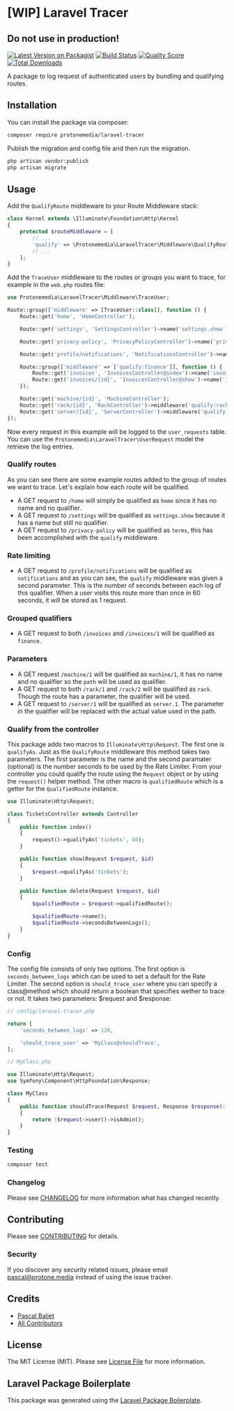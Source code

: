 # [WIP] Laravel Tracer
## Do not use in production!

[![Latest Version on Packagist](https://img.shields.io/packagist/v/protonemedia/laravel-tracer.svg?style=flat-square)](https://packagist.org/packages/protonemedia/laravel-tracer)
[![Build Status](https://img.shields.io/travis/protonemedia/laravel-tracer/master.svg?style=flat-square)](https://travis-ci.org/protonemedia/laravel-tracer)
[![Quality Score](https://img.shields.io/scrutinizer/g/protonemedia/laravel-tracer.svg?style=flat-square)](https://scrutinizer-ci.com/g/protonemedia/laravel-tracer)
[![Total Downloads](https://img.shields.io/packagist/dt/protonemedia/laravel-tracer.svg?style=flat-square)](https://packagist.org/packages/protonemedia/laravel-tracer)

A package to log request of authenticated users by bundling and qualifying routes.

## Installation

You can install the package via composer:

```bash
composer require protonemedia/laravel-tracer
```

Publish the migration and config file and then run the migration.

```bash
php artisan vendor:publish
php artisan migrate
```

## Usage

Add the `QualifyRoute` middleware to your Route Middleware stack:

``` php
class Kernel extends \Illuminate\Foundation\Http\Kernel
{
    protected $routeMiddleware = [
        // ...
        'qualify' => \Protonemedia\LaravelTracer\Middleware\QualifyRoute::class,
        // ...
    ];
}
```

Add the `TraceUser` middleware to the routes or groups you want to trace, for example in the `web.php` routes file:

```php
use Protonemedia\LaravelTracer\Middleware\TraceUser;

Route::group(['middleware' => [TraceUser::class]], function () {
    Route::get('home', 'HomeController');

    Route::get('settings', 'SettingsController')->name('settings.show');

    Route::get('privacy-policy', 'PrivacyPolicyController')->name('privacyPolicy.show')->middleware('qualify:terms');

    Route::get('profile/notifications', 'NotificationsController')->name('notifications.index')->middleware('qualify:notifications,60');

    Route::group(['middleware' => ['qualify:finance']], function () {
        Route::get('invoices', 'InvoicesController@index')->name('invoices.index');
        Route::get('invoices/{id}', 'InvoicesController@show')->name('invoices.show');
    });

    Route::get('machine/{id}', 'MachineController');
    Route::get('rack/{id}', 'RackController')->middleware('qualify:rack');
    Route::get('server/{id}', 'ServerController')->middleware('qualify:server.{id}');
});
```

Now every request in this example will be logged to the `user_requests` table. You can use the `Protonemedia\LaravelTracer\UserRequest` model the retrieve the log entries.

### Qualify routes

As you can see there are some example routes added to the group of routes we want to trace. Let's explain how each route will be qualified.

* A GET request to `/home` will simply be qualified as `home` since it has no name and no qualifier.
* A GET request to `/settings` will be qualified as `settings.show` because it has a name but still no qualifier.
* A GET request to `/privacy-policy` will be qualified as `terms`, this has been accomplished with the `qualify` middleware.

### Rate limiting

* A GET request to `/profile/notifications` will be qualified as `notifications` and as you can see, the `qualify` middleware was given a second parameter. This is the number of seconds between each log of this qualifier. When a user visits this route more than once in 60 seconds, it will be stored as 1 request.

### Grouped qualifiers

* A GET request to both `/invoices` and `/invoices/1` will be qualified as `finance`.

### Parameters

* A GET request `/machine/1` will be qualified as `machine/1`, it has no name and no qualifier so the `path` will be used as qualifier.
* A GET request to both `/rack/1` and `/rack/2` will be qualified as `rack`. Though the route has a parameter, the qualifier will be used.
* A GET request to `/server/1` will be qualified as `server.1`. The parameter in the qualifier will be replaced with the actual value used in the path.

### Qualify from the controller

This package adds two macros to `Illuminate\Http\Request`. The first one is `qualifyAs`. Just as the `QualifyRoute` middleware this method takes two parameters. The first parameter is the name and the second paramater (optional) is the number seconds to be used by the Rate Limiter. From your controller you could qualify the route using the `Request` object or by using the `request()` helper method. The other macro is `qualifiedRoute` which is a getter for the `QualifiedRoute` instance.

```php
use Illuminate\Http\Request;

class TicketsController extends Controller
{
    public function index()
    {
        request()->qualifyAs('tickets', 60);
    }

    public function show(Request $request, $id)
    {
        $request->qualifyAs('tickets');
    }

    public function delete(Request $request, $id)
    {
        $qualifiedRoute = $request->qualifiedRoute();

        $qualifiedRoute->name();
        $qualifiedRoute->secondsBetweenLogs();
    }
}
```

### Config

The config file consists of only two options. The first option is `seconds_between_logs` which can be used to set a default for the Rate Limiter. The second option is `should_trace_user` where you can specify a class@method which should return a boolean that specifies wether to trace or not. It takes two parameters: $request and $response:

```php
// config/laravel-tracer.php

return [
    'seconds_between_logs' => 120,

    'should_trace_user' => 'MyClass@shouldTrace',
];
```

```php
// MyClass.php

use Illuminate\Http\Request;
use Symfony\Component\HttpFoundation\Response;

class MyClass
{
    public function shouldTrace(Request $request, Response $response): bool
    {
        return !$request->user()->isAdmin();
    }
}
```

### Testing

``` bash
composer test
```

### Changelog

Please see [CHANGELOG](CHANGELOG.md) for more information what has changed recently.

## Contributing

Please see [CONTRIBUTING](CONTRIBUTING.md) for details.

### Security

If you discover any security related issues, please email pascal@protone.media instead of using the issue tracker.

## Credits

- [Pascal Baljet](https://github.com/protonemedia)
- [All Contributors](../../contributors)

## License

The MIT License (MIT). Please see [License File](LICENSE.md) for more information.

## Laravel Package Boilerplate

This package was generated using the [Laravel Package Boilerplate](https://laravelpackageboilerplate.com).
